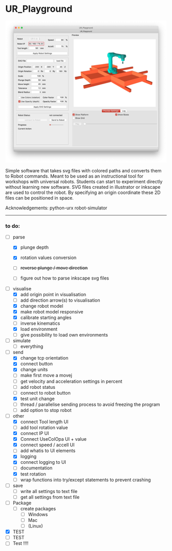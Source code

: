 # UR_Playground

![UR_Playground](UR_Playground_preview.jpg)
 
Simple software that takes svg files with colored paths and converts them to Robot commands.
Meant to be used as an instructional tool for workshops with universal robots. Students can start to experiment directly without learning new software.
SVG files created in illustrator or inkscape are used to control the robot. By specifying an origin coordinate these 2D files can be positioned in space.

Acknowledgements:
python-urx
robot-simulator

___

### to do:
- [ ] parse
    - [x] plunge depth
    - [x] rotation values conversion
    - [ ] ~~reverse plunge / move direction~~
    - [ ] figure out how to parse inkscape svg files


- [ ] visualise
    - [x] add origin point in visualisation
    - [ ] add direction arrow(s) to visualisation
    - [X] change robot model
    - [x] make robot model responsive
    - [x] calibrate starting angles
    - [ ] inverse kinematics
    - [x] load environment
    - [ ] give possibility to load own environments

- [ ] simulate
    - [ ] everything

- [ ] send
    - [x] change tcp orientation
    - [x] connect button
    - [x] change units
    - [ ] make first move a movej
    - [ ] get velocity and acceleration settings in percent
    - [ ] add robot status
    - [ ] connect to robot button
    - [x] test unit change
    - [ ] thread / parallelise sending process to avoid freezing the program
    - [ ] add option to stop robot

- [ ] other
    - [x] connect Tool length UI
    - [ ] add tool rotation value
    - [x] connect IP UI
    - [x] Connect UseColOpa UI + value
    - [x] connect speed / accell UI
    - [ ] add whatis to UI elements
    - [x] logging
    - [x] connect logging to UI
    - [ ] documentation
    - [x] test rotation
    - [ ] wrap functions into try/except statements to prevent crashing

- [ ] save
    - [ ] write all settings to text file
    - [ ] get all settings from text file

- [ ] Package
    - [ ] create packages
      - [ ] Windows
      - [ ] Mac
      - [ ] (Linux)

- [x] TEST
- [ ] TEST
- [ ] Test !!!!
